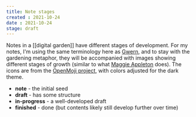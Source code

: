 ```yaml
---
title: Note stages
created : 2021-10-24
date : 2021-10-24
stage: draft
---
```


Notes in a [[digital garden]] have different stages of development. 
For my notes, I'm using the same terminology here as [Gwern](https://www.gwern.net/), and to stay with the gardening metaphor, they will be accompanied with images showing different stages of growth (similar to what [Maggie Appleton](https://maggieappleton.com/garden) does). The icons are from the [OpenMoji project](https://openmoji.org/library/#group=animals-nature%2Fplant-other), with colors adjusted for the dark theme.

- **note** - the initial seed
- **draft** - has some structure
- **in-progress** - a well-developed draft
- **finished** - done (but contents likely still develop further over time)


